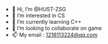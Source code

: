 - 👋 Hi, I’m @HUST-ZSG
- 👀 I’m interested in CS
- 🌱 I’m currently learning C++
- 💞️ I’m looking to collaborate on game
- 📫 My email : 1216113224@qq.com

<!---
HUST-ZSG/HUST-ZSG is a ✨ special ✨ repository because its `README.md` (this file) appears on your GitHub profile.
You can click the Preview link to take a look at your changes.
--->
